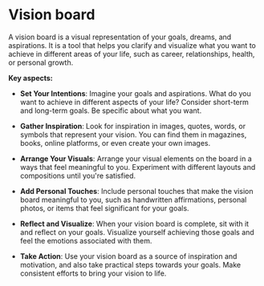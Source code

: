 # Vision board

A vision board is a visual representation of your goals, dreams, and aspirations. It is a tool that helps you clarify and visualize what you want to achieve in different areas of your life, such as career, relationships, health, or personal growth.

**Key aspects:**

* **Set Your Intentions**: Imagine your goals and aspirations. What do you want to achieve in different aspects of your life? Consider short-term and long-term goals. Be specific about what you want.

* **Gather Inspiration**: Look for inspiration in images, quotes, words, or symbols that represent your vision. You can find them in magazines, books, online platforms, or even create your own images.

* **Arrange Your Visuals**: Arrange your visual elements on the board in a ways that feel meaningful to you. Experiment with different layouts and compositions until you're satisfied.

* **Add Personal Touches**: Include personal touches that make the vision board meaningful to you, such as handwritten affirmations, personal photos, or items that feel significant for your goals.

* **Reflect and Visualize**: When your vision board is complete, sit with it and reflect on your goals. Visualize yourself achieving those goals and feel the emotions associated with them.

* **Take Action**: Use your vision board as a source of inspiration and motivation, and also take practical steps towards your goals. Make consistent efforts to bring your vision to life.
